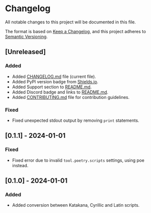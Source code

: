 # Changelog

All notable changes to this project will be documented in this file.

The format is based on [Keep a Changelog](https://keepachangelog.com/en/1.1.0/),
and this project adheres to [Semantic Versioning](https://semver.org/spec/v2.0.0.html).

## [Unreleased]

### Added

- Added [CHANGELOG.md](CHANGELOG.md) file (current file).
- Added PyPI version badge from [Shields.io](https://shields.io/).
- Added Support section to [README.md](README.md).
- Added Discord badge and links to [README.md](README.md).
- Added [CONTRIBUTING.md](CONTRIBUTING.md) file for contribution guidelines.

### Fixed

- Fixed unexpected stdout output by removing `print` statements.

## [0.1.1] - 2024-01-01

### Fixed

- Fixed error due to invalid `tool.poetry.scripts` settings, using poe instead.

## [0.1.0] - 2024-01-01

### Added

- Added conversion between Katakana, Cyrillic and Latin scripts.
